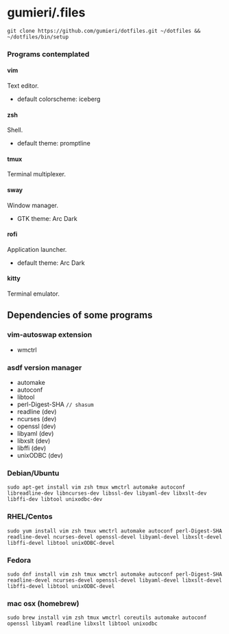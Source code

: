 # gumieri/.files
```
git clone https://github.com/gumieri/dotfiles.git ~/dotfiles && ~/dotfiles/bin/setup
```

### Programs contemplated

#### vim
  Text editor.
  - default colorscheme: iceberg

#### zsh
  Shell.
  - default theme: promptline

#### tmux
  Terminal multiplexer.

#### sway
  Window manager.
  - GTK theme: Arc Dark

#### rofi
  Application launcher.
  - default theme: Arc Dark

#### kitty
  Terminal emulator.

## Dependencies of some programs

### vim-autoswap extension
* wmctrl

### asdf version manager
* automake
* autoconf
* libtool
* perl-Digest-SHA `// shasum`
* readline (dev)
* ncurses (dev)
* openssl (dev)
* libyaml (dev)
* libxslt (dev)
* libffi (dev)
* unixODBC (dev)

### Debian/Ubuntu
```
sudo apt-get install vim zsh tmux wmctrl automake autoconf libreadline-dev libncurses-dev libssl-dev libyaml-dev libxslt-dev libffi-dev libtool unixodbc-dev
```

### RHEL/Centos
```
sudo yum install vim zsh tmux wmctrl automake autoconf perl-Digest-SHA readline-devel ncurses-devel openssl-devel libyaml-devel libxslt-devel libffi-devel libtool unixODBC-devel
```

### Fedora
```
sudo dnf install vim zsh tmux wmctrl automake autoconf perl-Digest-SHA readline-devel ncurses-devel openssl-devel libyaml-devel libxslt-devel libffi-devel libtool unixODBC-devel
```

### mac osx (homebrew)
```
sudo brew install vim zsh tmux wmctrl coreutils automake autoconf openssl libyaml readline libxslt libtool unixodbc
```
